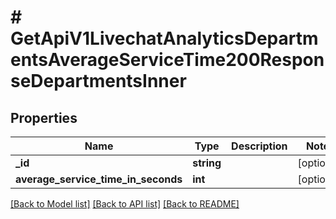 # # GetApiV1LivechatAnalyticsDepartmentsAverageServiceTime200ResponseDepartmentsInner

## Properties

Name | Type | Description | Notes
------------ | ------------- | ------------- | -------------
**_id** | **string** |  | [optional]
**average_service_time_in_seconds** | **int** |  | [optional]

[[Back to Model list]](../../README.md#models) [[Back to API list]](../../README.md#endpoints) [[Back to README]](../../README.md)
